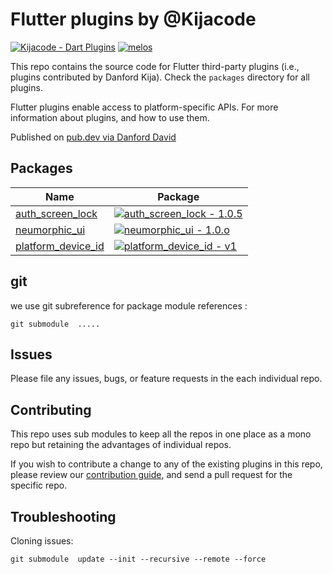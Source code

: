 # Flutter plugins by @Kijacode

[![Kijacode - Dart Plugins](https://img.shields.io/badge/Kijacode-Dart_Plugins-2ea44f)](https://)
[![melos](https://img.shields.io/badge/maintained%20with-melos-f700ff.svg?style=flat-square)](https://github.com/invertase/melos)

This repo contains the source code for
Flutter third-party plugins (i.e., plugins contributed by Danford Kija).
Check the `packages` directory for all plugins.

Flutter plugins enable access to platform-specific APIs. For more information
about plugins, and how to use them.

Published on [pub.dev via Danford David](https://pub.dev/my-packages)

## Packages

<!-- START_PACKAGES -->
| Name | Package |
| --- | --- |
| [auth_screen_lock](https://pub.dev/packages/auth_screen_lock) | [![auth_screen_lock - 1.0.5](https://img.shields.io/badge/auth__screen__lock-1.0.5-2ea44f)](https://)|
| [neumorphic_ui ](https://pub.dev/packages/neumorphic_ui) | [![neumorphic_ui  - 1.0.o](https://img.shields.io/badge/neumorphic__ui_-1.0.o-2ea44f)](https://) 
| [ platform_device_id ](https://github.com/Kijacode/platform_device_id.git) | [![ platform_device_id  - v1](https://img.shields.io/badge/_platform__device__id_-v1-2ea44f)](https://)|
<!-- END_PACKAGES -->

## git

we use git subreference for package module references :

```
git submodule  .....
```

## Issues

Please file any issues, bugs, or feature requests in the each individual repo.

## Contributing

This repo uses sub modules to keep all the repos in one place as a mono repo but retaining the advantages of individual repos.

If you wish to contribute a change to any of the existing plugins in this repo,
please review our [contribution guide](https://github.com/Kijacode/dart-plugins),
and send a pull request for the specific repo.

## Troubleshooting

Cloning issues:

```
git submodule  update --init --recursive --remote --force
```
